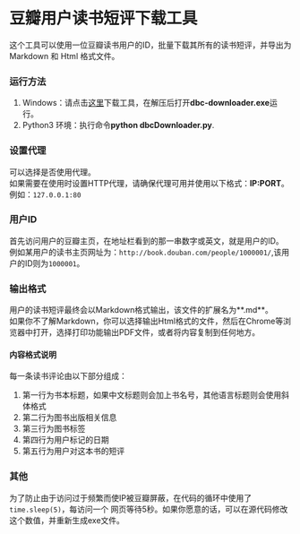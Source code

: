 # 豆瓣用户读书短评下载工具
这个工具可以使用一位豆瓣读书用户的ID，批量下载其所有的读书短评，并导出为 Markdown 和 Html 格式文件。

### 运行方法
1.  Windows：请点击[这里](https://github.com/xiaff/dbc-downloader/raw/master/dbc-downloader.zip)下载工具，在解压后打开**dbc-downloader.exe**运行。  
2.  Python3 环境：执行命令**python dbcDownloader.py**.

### 设置代理
可以选择是否使用代理。  
如果需要在使用时设置HTTP代理，请确保代理可用并使用以下格式：**IP:PORT**。例如：`127.0.0.1:80`

### 用户ID
首先访问用户的豆瓣主页，在地址栏看到的那一串数字或英文，就是用户的ID。  
例如某用户的读书主页网址为：`http://book.douban.com/people/1000001/`,该用户的ID则为`1000001`。

### 输出格式
用户的读书短评最终会以Markdown格式输出，该文件的扩展名为**.md**。  
如果你不了解Markdown，你可以选择输出Html格式的文件，然后在Chrome等浏览器中打开，选择打印功能输出PDF文件，或者将内容复制到任何地方。

#### 内容格式说明
每一条读书评论由以下部分组成：
1.  第一行为书本标题，如果中文标题则会加上书名号，其他语言标题则会使用斜体格式  
2.  第二行为图书出版相关信息  
3.  第三行为图书标签  
4.  第四行为用户标记的日期  
5.  第五行为用户对这本书的短评

### 其他
为了防止由于访问过于频繁而使IP被豆瓣屏蔽，在代码的循环中使用了`time.sleep(5)`，每访问一个
网页等待5秒。如果你愿意的话，可以在源代码修改这个数值，并重新生成exe文件。
